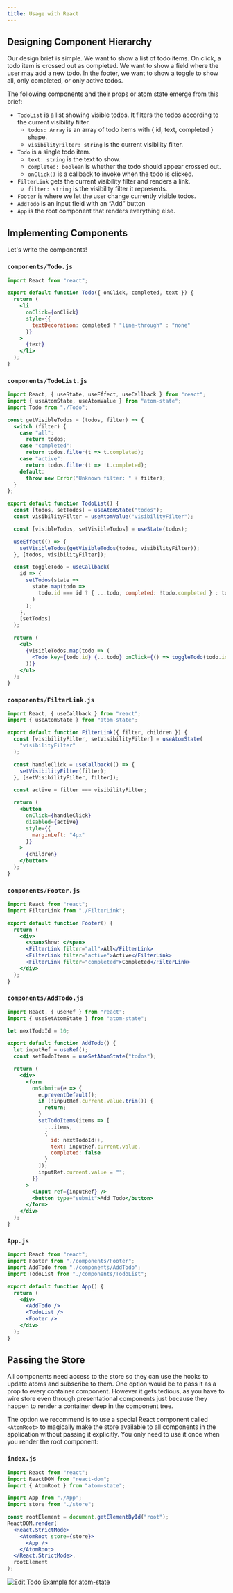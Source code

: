 ```yaml
---
title: Usage with React
---
```


## Designing Component Hierarchy

Our design brief is simple. We want to show a list of todo items. On click, a todo item is crossed out as completed. We want to show a field where the user may add a new todo. In the footer, we want to show a toggle to show all, only completed, or only active todos.

The following components and their props or atom state emerge from this brief:

- `TodoList` is a list showing visible todos. It filters the todos according to the current visibility filter.
  - `todos: Array` is an array of todo items with { id, text, completed } shape.
  - `visibilityFilter: string` is the current visibility filter.
- `Todo` is a single todo item.
  - `text: string` is the text to show.
  - `completed: boolean` is whether the todo should appear crossed out.
  - `onClick()` is a callback to invoke when the todo is clicked.
- `FilterLink` gets the current visibility filter and renders a link.
  - `filter: string` is the visibility filter it represents.
- `Footer` is where we let the user change currently visible todos.
- `AddTodo` is an input field with an “Add” button
- `App` is the root component that renders everything else.

## Implementing Components

Let's write the components!



### `components/Todo.js`

```jsx
import React from "react";

export default function Todo({ onClick, completed, text }) {
  return (
    <li
      onClick={onClick}
      style={{
        textDecoration: completed ? "line-through" : "none"
      }}
    >
      {text}
    </li>
  );
}

```

### `components/TodoList.js`

```jsx
import React, { useState, useEffect, useCallback } from "react";
import { useAtomState, useAtomValue } from "atom-state";
import Todo from "./Todo";

const getVisibleTodos = (todos, filter) => {
  switch (filter) {
    case "all":
      return todos;
    case "completed":
      return todos.filter(t => t.completed);
    case "active":
      return todos.filter(t => !t.completed);
    default:
      throw new Error("Unknown filter: " + filter);
  }
};

export default function TodoList() {
  const [todos, setTodos] = useAtomState("todos");
  const visibilityFilter = useAtomValue("visibilityFilter");

  const [visibleTodos, setVisibleTodos] = useState(todos);

  useEffect(() => {
    setVisibleTodos(getVisibleTodos(todos, visibilityFilter));
  }, [todos, visibilityFilter]);

  const toggleTodo = useCallback(
    id => {
      setTodos(state =>
        state.map(todo =>
          todo.id === id ? { ...todo, completed: !todo.completed } : todo
        )
      );
    },
    [setTodos]
  );

  return (
    <ul>
      {visibleTodos.map(todo => (
        <Todo key={todo.id} {...todo} onClick={() => toggleTodo(todo.id)} />
      ))}
    </ul>
  );
}
```

### `components/FilterLink.js`

```jsx
import React, { useCallback } from "react";
import { useAtomState } from "atom-state";

export default function FilterLink({ filter, children }) {
  const [visibilityFilter, setVisibilityFilter] = useAtomState(
    "visibilityFilter"
  );

  const handleClick = useCallback(() => {
    setVisibilityFilter(filter);
  }, [setVisibilityFilter, filter]);

  const active = filter === visibilityFilter;

  return (
    <button
      onClick={handleClick}
      disabled={active}
      style={{
        marginLeft: "4px"
      }}
    >
      {children}
    </button>
  );
}

```

### `components/Footer.js`

```jsx
import React from "react";
import FilterLink from "./FilterLink";

export default function Footer() {
  return (
    <div>
      <span>Show: </span>
      <FilterLink filter="all">All</FilterLink>
      <FilterLink filter="active">Active</FilterLink>
      <FilterLink filter="completed">Completed</FilterLink>
    </div>
  );
}
```

### `components/AddTodo.js`

```jsx
import React, { useRef } from "react";
import { useSetAtomState } from "atom-state";

let nextTodoId = 10;

export default function AddTodo() {
  let inputRef = useRef();
  const setTodoItems = useSetAtomState("todos");

  return (
    <div>
      <form
        onSubmit={e => {
          e.preventDefault();
          if (!inputRef.current.value.trim()) {
            return;
          }
          setTodoItems(items => [
            ...items,
            {
              id: nextTodoId++,
              text: inputRef.current.value,
              completed: false
            }
          ]);
          inputRef.current.value = "";
        }}
      >
        <input ref={inputRef} />
        <button type="submit">Add Todo</button>
      </form>
    </div>
  );
}
```

### `App.js`

```jsx
import React from "react";
import Footer from "./components/Footer";
import AddTodo from "./components/AddTodo";
import TodoList from "./components/TodoList";

export default function App() {
  return (
    <div>
      <AddTodo />
      <TodoList />
      <Footer />
    </div>
  );
}
```

## Passing the Store

All components need access to the store so they can use the hooks to update atoms and subscribe to them. One option would be to pass it as a prop to every container component. However it gets tedious, as you have to wire store even through presentational components just because they happen to render a container deep in the component tree.

The option we recommend is to use a special React component called `<AtomRoot>` to magically make the store available to all components in the application without passing it explicitly. You only need to use it once when you render the root component:

### `index.js`

```jsx
import React from "react";
import ReactDOM from "react-dom";
import { AtomRoot } from "atom-state";

import App from "./App";
import store from "./store";

const rootElement = document.getElementById("root");
ReactDOM.render(
  <React.StrictMode>
    <AtomRoot store={store}>
      <App />
    </AtomRoot>
  </React.StrictMode>,
  rootElement
);
```

[![Edit Todo Example for atom-state](https://codesandbox.io/static/img/play-codesandbox.svg)](https://codesandbox.io/s/todo-example-for-atom-state-u8h19?fontsize=14&hidenavigation=1&theme=dark)
